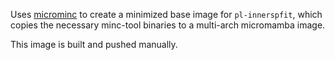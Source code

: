 Uses [microminc](https://github.com/FNNDSC/microminc)
to create a minimized base image for `pl-innerspfit`,
which copies the necessary minc-tool binaries to a multi-arch micromamba image.

This image is built and pushed manually.
